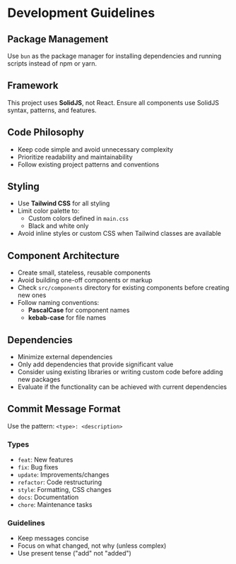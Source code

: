 # Development Guidelines

## Package Management
Use `bun` as the package manager for installing dependencies and running scripts instead of npm or yarn.

## Framework
This project uses **SolidJS**, not React. Ensure all components use SolidJS syntax, patterns, and features.

## Code Philosophy
- Keep code simple and avoid unnecessary complexity
- Prioritize readability and maintainability
- Follow existing project patterns and conventions

## Styling
- Use **Tailwind CSS** for all styling
- Limit color palette to:
    - Custom colors defined in `main.css`
    - Black and white only
- Avoid inline styles or custom CSS when Tailwind classes are available

## Component Architecture
- Create small, stateless, reusable components
- Avoid building one-off components or markup
- Check `src/components` directory for existing components before creating new ones
- Follow naming conventions:
    - **PascalCase** for component names
    - **kebab-case** for file names

## Dependencies
- Minimize external dependencies
- Only add dependencies that provide significant value
- Consider using existing libraries or writing custom code before adding new packages
- Evaluate if the functionality can be achieved with current dependencies

## Commit Message Format
Use the pattern: `<type>: <description>`

### Types
- `feat`: New features
- `fix`: Bug fixes  
- `update`: Improvements/changes
- `refactor`: Code restructuring
- `style`: Formatting, CSS changes
- `docs`: Documentation
- `chore`: Maintenance tasks

### Guidelines
- Keep messages concise
- Focus on what changed, not why (unless complex)
- Use present tense ("add" not "added")
